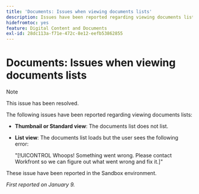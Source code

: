 ```yaml
---
title: 'Documents: Issues when viewing documents lists'
description: Issues have been reported regarding viewing documents lists. Find details in this article.
hidefromtoc: yes
feature: Digital Content and Documents
exl-id: 28dc113a-f71e-472c-8e12-eefb53862855
---
```

# Documents: Issues when viewing documents lists

>[!NOTE]
>
>This issue has been resolved.

The following issues have been reported regarding viewing documents lists:

* **Thumbnail or Standard view**: The documents list does not list.
* **List view**: The documents list loads but the user sees the following error:

   "[!UICONTROL Whoops! Something went wrong. Please contact Workfront so we can figure out what went wrong and fix it.]"

These issue have been reported in the Sandbox environment.

_First reported on January 9._
